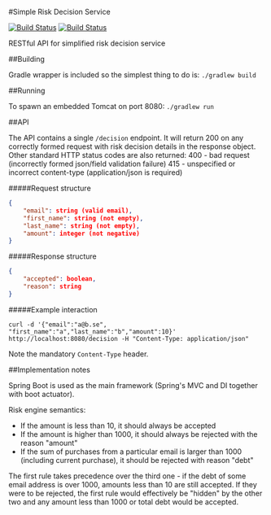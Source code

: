 #Simple Risk Decision Service

[![Build Status](https://travis-ci.org/rieske/risk-service.png?branch=master)](https://travis-ci.org/rieske/risk-service) [![Build Status](https://drone.io/github.com/rieske/risk-service/status.png)](https://drone.io/github.com/rieske/risk-service/latest)

RESTful API for simplified risk decision service

##Building

Gradle wrapper is included so the simplest thing to do is:
`./gradlew build`

##Running

To spawn an embedded Tomcat on port 8080:
`./gradlew run`

##API

The API contains a single `/decision` endpoint. It will return 200 on any correctly formed request with risk decision details in the response object.
Other standard HTTP status codes are also returned:
400 - bad request (incorrectly formed json/field validation failure)
415 - unspecified or incorrect content-type (application/json is required)

#####Request structure

```json
{
	"email": string (valid email), 
	"first_name": string (not empty),
	"last_name": string (not empty),
	"amount": integer (not negative)
}
```

#####Response structure

```json
{
	"accepted": boolean, 
	"reason": string
}
```

#####Example interaction

`curl -d '{"email":"a@b.se", "first_name":"a","last_name":"b","amount":10}' http://localhost:8080/decision -H "Content-Type: application/json"`

Note the mandatory `Content-Type` header.


##Implementation notes

Spring Boot is used as the main framework (Spring's MVC and DI together with boot actuator).

Risk engine semantics:

* If the amount is less than 10, it should always be accepted
* If the amount is higher than 1000, it should always be rejected with the reason "amount"
* If the sum of purchases from a particular email is larger than 1000 (including current purchase), it should be rejected with reason "debt"

The first rule takes precedence over the third one - if the debt of some email address is over 1000, amounts less than 10 are still accepted. If they were to be rejected, the first rule would effectively be "hidden" by the other two and any amount less than 1000 or total debt would be accepted.